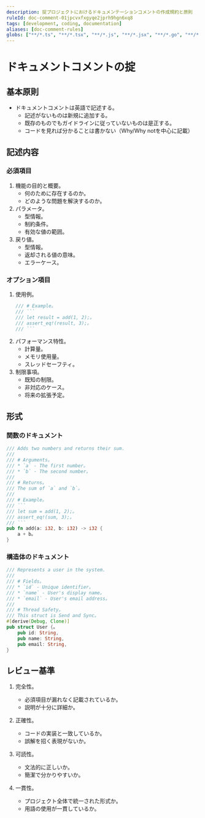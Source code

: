 ```yaml
---
description: 掟プロジェクトにおけるドキュメンテーションコメントの作成規約と原則
ruleId: doc-comment-01jpcvxfxgyqe2jprh9hgn6xq8
tags: [development, coding, documentation]
aliases: [doc-comment-rules]
globs: ["**/*.ts", "**/*.tsx", "**/*.js", "**/*.jsx", "**/*.go", "**/*.rs", "**/*.scala"]
---
```


# ドキュメントコメントの掟

## 基本原則

- ドキュメントコメントは英語で記述する。
  - 記述がないものは新規に追加する。
  - 既存のものでもガイドラインに従っていないものは是正する。
  - コードを見れば分かることは書かない（Why/Why notを中心に記載）

## 記述内容

### 必須項目

1. 機能の目的と概要。
   - 何のために存在するのか。
   - どのような問題を解決するのか。
1. パラメータ。
   - 型情報。
   - 制約条件。
   - 有効な値の範囲。
1. 戻り値。
   - 型情報。
   - 返却される値の意味。
   - エラーケース。

### オプション項目

1. 使用例。
   ```rust
   /// # Example。
   /// ```
   /// let result = add(1, 2);。
   /// assert_eq!(result, 3);。
   /// ```
   ```
1. パフォーマンス特性。
   - 計算量。
   - メモリ使用量。
   - スレッドセーフティ。
1. 制限事項。
   - 既知の制限。
   - 非対応のケース。
   - 将来の拡張予定。

## 形式

### 関数のドキュメント

```rust
/// Adds two numbers and returns their sum.
///
/// # Arguments。
/// * `a` - The first number。
/// * `b` - The second number。
///
/// # Returns。
/// The sum of `a` and `b`。
///
/// # Example。
/// ```
/// let sum = add(1, 2);。
/// assert_eq!(sum, 3);。
/// ```
pub fn add(a: i32, b: i32) -> i32 {
    a + b。
}
```

### 構造体のドキュメント

```rust
/// Represents a user in the system.
///
/// # Fields。
/// * `id` - Unique identifier。
/// * `name` - User's display name。
/// * `email` - User's email address。
///
/// # Thread Safety。
/// This struct is Send and Sync。
#[derive(Debug, Clone)]
pub struct User {。
    pub id: String,
    pub name: String,
    pub email: String,
}
```

## レビュー基準

1. 完全性。
   - 必須項目が漏れなく記載されているか。
   - 説明が十分に詳細か。

2. 正確性。
   - コードの実装と一致しているか。
   - 誤解を招く表現がないか。

3. 可読性。
   - 文法的に正しいか。
   - 簡潔で分かりやすいか。

4. 一貫性。
   - プロジェクト全体で統一された形式か。
   - 用語の使用が一貫しているか。